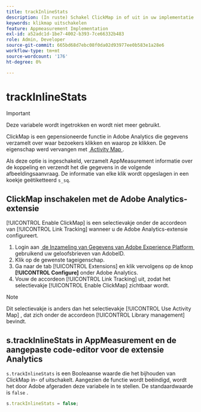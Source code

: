 ```yaml
---
title: trackInlineStats
description: (In ruste) Schakel ClickMap in of uit in uw implementatie.
keywords: klikmap uitschakelen
feature: Appmeasurement Implementation
exl-id: a52adc1d-1be7-4002-b393-7ce66332b483
role: Admin, Developer
source-git-commit: 665bd68d7ebc08f0da02d93977ee0b583e1a28e6
workflow-type: tm+mt
source-wordcount: '176'
ht-degree: 0%

---
```


# trackInlineStats

>[!IMPORTANT]
>
>Deze variabele wordt ingetrokken en wordt niet meer gebruikt.

ClickMap is een gepensioneerde functie in Adobe Analytics die gegevens verzamelt over waar bezoekers klikken en waarop ze klikken. De eigenschap werd vervangen met [&#x200B; Activity Map &#x200B;](/help/analyze/activity-map/overview.md).

Als deze optie is ingeschakeld, verzamelt AppMeasurement informatie over de koppeling en verzendt het die gegevens in de volgende afbeeldingsaanvraag. De informatie van elke klik wordt opgeslagen in een koekje geëtiketteerd `s_sq`.

## ClickMap inschakelen met de Adobe Analytics-extensie

[!UICONTROL Enable ClickMap] is een selectievakje onder de accordeon van [!UICONTROL Link Tracking] wanneer u de Adobe Analytics-extensie configureert.

1. Login aan [&#x200B; de Inzameling van Gegevens van Adobe Experience Platform &#x200B;](https://experience.adobe.com/data-collection) gebruikend uw geloofsbrieven van AdobeID.
2. Klik op de gewenste tageigenschap.
3. Ga naar de tab [!UICONTROL Extensions] en klik vervolgens op de knop **[!UICONTROL Configure]** onder Adobe Analytics.
4. Vouw de accordeon [!UICONTROL Link Tracking] uit, zodat het selectievakje [!UICONTROL Enable ClickMap] zichtbaar wordt.

>[!NOTE]
>
>Dit selectievakje is anders dan het selectievakje [!UICONTROL Use Activity Map] , dat zich onder de accordeon [!UICONTROL Library management] bevindt.

## s.trackInlineStats in AppMeasurement en de aangepaste code-editor voor de extensie Analytics

`s.trackInlineStats` is een Booleaanse waarde die het bijhouden van ClickMap in- of uitschakelt. Aangezien de functie wordt beëindigd, wordt het door Adobe afgeraden deze variabele in te stellen. De standaardwaarde is `false` .

```js
s.trackInlineStats = false;
```
